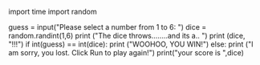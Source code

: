 import time
import random

guess = input("Please select a number from 1 to 6: ")
dice = random.randint(1,6)
print ("The dice throws........and its a.. ")
print (dice, "!!!")
if int(guess) == int(dice):
    print ("WOOHOO, YOU WIN!")
else:
    print ("I am sorry, you lost. Click Run to play again!")
    print("your score is ",dice)
